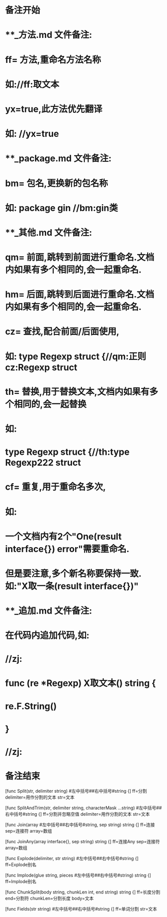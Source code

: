 # 备注开始
# **_方法.md 文件备注:
# ff= 方法,重命名方法名称
# 如://ff:取文本
#
# yx=true,此方法优先翻译
# 如: //yx=true


# **_package.md 文件备注:
# bm= 包名,更换新的包名称 
# 如: package gin //bm:gin类


# **_其他.md 文件备注:
# qm= 前面,跳转到前面进行重命名.文档内如果有多个相同的,会一起重命名.
# hm= 后面,跳转到后面进行重命名.文档内如果有多个相同的,会一起重命名.
# cz= 查找,配合前面/后面使用,
# 如: type Regexp struct {//qm:正则 cz:Regexp struct
#
# th= 替换,用于替换文本,文档内如果有多个相同的,会一起替换
# 如:
# type Regexp struct {//th:type Regexp222 struct
#
# cf= 重复,用于重命名多次,
# 如: 
# 一个文档内有2个"One(result interface{}) error"需要重命名.
# 但是要注意,多个新名称要保持一致. 如:"X取一条(result interface{})"


# **_追加.md 文件备注:
# 在代码内追加代码,如:
# //zj:
# func (re *Regexp) X取文本() string { 
#    re.F.String()
# }
# //zj:
# 备注结束

[func Split(str, delimiter string) #左中括号##右中括号#string {]
ff=分割
delimiter=用作分割的文本
str=文本

[func SplitAndTrim(str, delimiter string, characterMask ...string) #左中括号##右中括号#string {]
ff=分割并忽略空值
delimiter=用作分割的文本
str=文本

[func Join(array #左中括号##右中括号#string, sep string) string {]
ff=连接
sep=连接符
array=数组

[func JoinAny(array interface{}, sep string) string {]
ff=连接Any
sep=连接符
array=数组

[func Explode(delimiter, str string) #左中括号##右中括号#string {]
ff=Explode别名

[func Implode(glue string, pieces #左中括号##右中括号#string) string {]
ff=Implode别名

[func ChunkSplit(body string, chunkLen int, end string) string {]
ff=长度分割
end=分割符
chunkLen=分割长度
body=文本

[func Fields(str string) #左中括号##右中括号#string {]
ff=单词分割
str=文本
